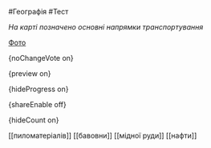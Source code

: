 #Географія #Тест

*На карті позначено основні напрямки транспортування*

[Фото](https://zno.osvita.ua//doc/images/znotest/99/9915/38.jpg)

{noChangeVote on}

{preview on}

{hideProgress on}

{shareEnable off}

{hideCount on}

[[пиломатеріалів]]
[[бавовни]]
[[мідної руди]]
[[нафти]]
